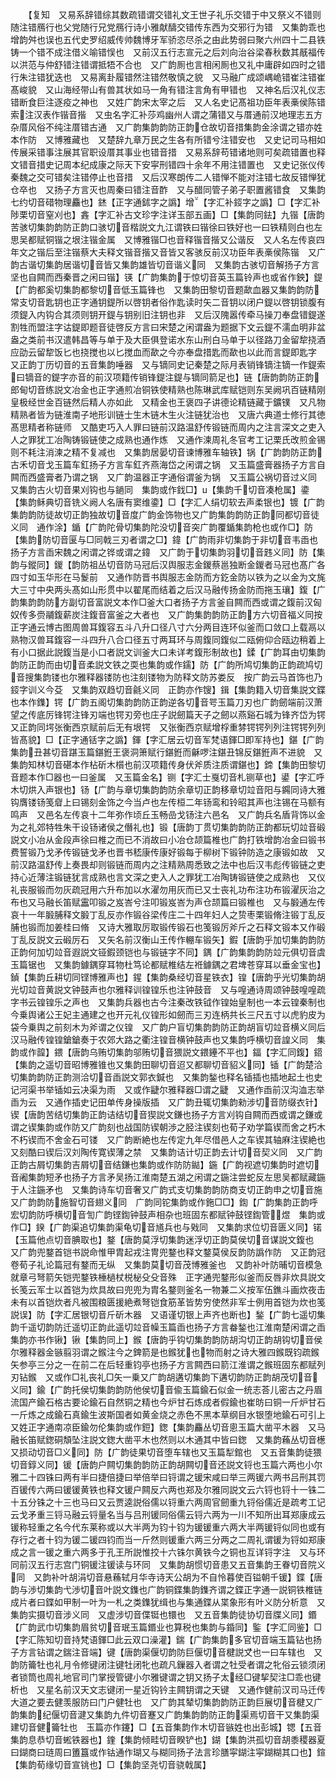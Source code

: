 <!-- { "loadSidebar": true } -->
　　【复知　又易系辞错综其数疏错谓交错礼文王世子礼乐交错于中又祭义不错则随注错鴈行也父党随行兄党鴈行诗小雅献醻交错传东西为交邪行为错　又集韵乖也增韵舛也误也五代史罗绍威传帅魏博牙军骄恣尽杀之由此势弱曰聚六州四十二县铁铸一个错不成注借义喻错悮也　又前汉五行志宣元之后刘向治谷梁春秋数其旤福传以洪范与仲舒错注错谓抵牾不合也　又广韵厠也言相闲厠也又礼中庸辟如四时之错行朱注错犹迭也　又易离卦履错然注错然敬慎之貌　又马融广成颂嵎峗错崔注错崔髙峻貌　又山海经带山有兽其状如马一角有错注言角有甲错也　又神名后汉礼仪志错断食巨注逐疫之神也　又姓广韵宋太宰之后　又人名史记髙祖功臣年表槀侯陈错索注汉表作锴音揩　又虫名字汇补莎鸡幽州人谓之蒲错又与厝通前汉地理志五方杂厝风俗不纯注厝错古通　又广韵集韵韵防正韵仓故切音措集韵金涂谓之错亦姓本作防　又博雅藏也　又楚辞九章万民之生各有所错兮注错安也　又史记司马相如传展采错事注展其官职设厝其事业也错音措　又易系辞苟错诸地则可矣疏错置也释文错音措史记周本纪成康之际天下安寜刑错四十余年不用注错置也　又史记张仪传秦魏之交可错矣注错停止也音措　又后汉寒朗传二人错惮不能对注错七故反错惮犹仓卒也　又扬子方言灭也周秦曰错注音酢　又与醋同管子弟子职置酱错食　又集韵七约切音碏物理麤也】錰【正字通鉥字之譌】增【字汇补鋄字之譌】□【字汇补陟栗切音窒刈也】錱【字汇补古文珍字注详玉部五画】□【集韵同鉣】九锴【唐韵苦骇切集韵韵防正韵口骇切音楷説文九江谓铁曰锴徐曰铁好也一曰铁精则白也左思吴都赋铜锴之垠注锴金属　又博雅锴□也音释锴音揩又公谐反　又人名左传哀四年文之锴后至注锴蔡大夫释文锴音揩又音皆又客骇反前汉功臣年表槀侯陈锴　又广韵古谐切集韵居谐切音皆又集韵雄皆切音谐义同　又集韵古骇切音解扬子方言坚也自闗而西秦晋之闲曰锴】锳【广韵集韵于惊切音英玉篇铃声也或省作鉠】鍉【广韵都奚切集韵都黎切音低玉篇锋也　又集韵田黎切音题歃血器又集韵韵防常支切音匙钥也正字通钥鍉所以啓钥者俗作匙读时矢二音钥以闭户鍉以啓钥锁腹有须鍉入内钩合其须则钥开鍉与钥别旧注钥也非　又后汉隗嚣传牵马操刀奉盘错鍉遂割牲而盟注字诂鍉即题音徒啓反方言曰宋楚之闲谓盎为题据下文云鍉不濡血明非盆盎之类前书汉遣韩昌等与单于及大臣俱登诺水东山刑白马单于以径路刀金留犂挠酒应劭云留犂饭匕也挠搅也以匕搅血而歃之今亦奉盘措匙而歃也以此而言鍉即匙字　又正韵丁历切音的五音集韵唾器　又与镝同史记秦楚之际月表销锋镝注镝一作鍉索曰镝音的鍉字亦音的前汉项籍传销锋鍉注鍉与镝同箭足也】链【唐韵韵防正韵郎甸切音练説文冶金也正字通煎冶铜铁使精熟也陈琳武库赋铠则东吴阙巩百链精刚皇极经世金百链然后精人亦如此　又精金也王褒四子讲德论精链藏于鑛镤　又凡物精熟者皆为链淮南子地形训链士生木链木生火注链犹治也　又唐六典道士修行其徳髙思精者称链师　又酷吏巧入人罪曰链前汉路温舒传锻链而周内之注言深文之吏入人之罪犹工冶陶铸锻链使之成熟也通作炼　又通作湅周礼冬官考工记栗氏改煎金锡则不耗注消湅之精不复减也　又集韵居晏切音谏博雅车轴铁】锅【广韵韵防正韵古禾切音戈玉篇车釭扬子方言车釭齐燕海岱之闲谓之锅　又玉篇盛膏器扬子方言自闗而西盛膏者乃谓之锅　又广韵温器正字通俗谓釜为锅　又玉篇公祸切音过义同　又集韵古火切音果刈钩也与鐹同　集韵或作鈛□】【集韵千切音凑枪属】鍌【集韵稣典切音铣义阙人名唐有窦维鍌】□【字汇人绢切软去声柔银也】镀【广韵集韵韵防徒故切正韵独故切音度广韵金饰物也又广韵集韵韵防正韵同都切音徒义同　通作涂】鍎【广韵陀骨切集韵陀没切音突广韵覆鍎集韵枪也或作□】防【集韵防切音匽与□同戟三刃者谓之□】鍏【广韵雨非切集韵于非切音韦臿也扬子方言臿宋魏之闲谓之铧或谓之鍏　又广韵于切集韵羽切音韪义同】防【集韵与鏦同】鍐【韵防祖丛切音防马冠后汉舆服志金鍐蔡邕独断金鍐者马冠也髙广各四寸如玉华形在马鬉前　又通作防晋书舆服志金防而方釳金防以铁为之以金为文旄大三寸中央两头髙如山形贯中以翟尾而结着之后汉马融传扬金防而拖玉瓖】鍑【广韵集韵韵防方副切音富説文本作□釜大口者扬子方言釜自闗而西或谓之鍑前汉匈奴传多赍鬴鍑薪炭注鍑音富釜之大者也　又广韵集韵韵防正韵方六切音福义同按正字通云博古图周兽耳鍑容五斗八升口径八寸六分两目连环似釜而口敛口上载鬲以熟物汉兽耳鍑容一斗四升八合口径五寸两耳环与周鍑同鍑似二瓯俯仰合瓯边稍着上有小口据此説鍑当是小口者説文训釜大口未详考鍑形制故也】鍒【广韵耳由切集韵韵防正韵而由切音柔説文铁之耎也集韵或作鑐】防【广韵所鸠切集韵正韵疏鸠切音搜集韵镂也尔雅释器镂防也注刻镂物为防释文防苏娄反　按广韵云马首饰也乃鋄字训义今芟　又集韵双趋切音毹义同　正韵亦作锼】鍓【集韵籍入切音集説文鍱也本作鏶】锷【广韵五阁切集韵韵防正韵逆各切音咢玉篇刀刃也广韵劒端前汉萧望之传底厉锋锷注锋刃端也锷刃旁也庄子説劒篇天子之劒以燕谿石城为锋齐岱为锷　又正韵同堮张衡西京赋前后无有垠锷　又张衡西京赋增桴重棼锷锷列列注锷锷列列皆髙貌】□【正字通铦字之譌】鍕【字汇居云切音军梵语鍕□即军持也】鍖【广韵集韵丑甚切音踸玉篇鍖銋王褒洞箫赋行鍖銋而龢啰注鍖丑锦反鍖銋声不进貌　又集韵知林切音碪本作枮斫木櫍也前汉项籍传身伏斧质注质谓鍖也】鍗【集韵田黎切音题本作□器也一曰釜属　又玉篇金名】铡【字汇士戛切音札铡草也】鍙【字汇呼木切烘入声银也】钖【广韵与章切集韵韵防余章切正韵移章切竝音阳与鐊同诗大雅钩膺镂钖笺睂上曰锡刻金饰之今当卢也左传桓二年钖鸾和铃昭其声也注锡在马额有鸣声　又邑名左传哀十二年弥作顷丘玉畅嵒戈钖注六邑名　又广韵兵名盾背饰以金为之礼郊特牲朱干设钖诸侯之僭礼也】锻【唐韵丁贯切集韵韵防正韵都玩切竝音碫説文小冶从金段声徐曰椎之而已不消故曰小冶仓颉篇椎也广韵打铁增韵冶金曰锻书费誓锻乃戈矛传锻链戈矛也晋书嵇康传康好锻每于柳树下锻钟防造之康锻如故　又前汉路温舒传上奏畏却则锻链而周内之注精熟周悉致之法中也后汉韦彪传锻链之吏持心近薄注锻链犹言成熟也言文深之吏入人之罪犹工冶陶铸锻链使之成熟也　又仪礼丧服锻而勿灰疏冠用六升布加以水濯勿用灰而已又士丧礼功布注功布锻濯灰治之布也又马融长笛赋靁叩锻之岌峇兮注叩锻岌峇为声仓颉篇曰锻椎也　又与腶通左传哀十一年腶脯释文腶丁乱反亦作锻谷梁传庄二十四年妇人之贽枣栗锻脩注锻丁乱反脯也锻而加姜桂曰脩　又诗大雅取厉取锻传锻石也笺锻厉斧斤之石释文锻本又作碫丁乱反説文云碫厉石　又矢名前汉衡山王传作輣车锻矢】鍜【唐韵乎加切集韵韵防正韵何加切竝音遐説文铔鍜颈铠也与锻链字不同】鍝【广韵集韵韵防竝元俱切音虞玉篇锯也　又集韵鐻鍝穿耳物杜笃论都赋椎结左袵鐻鍝之君埤苍穿耳以垂金宝也】鍞【集韵丘耕切同铿博雅声也】鍟【集韵桑经切音星铁衣】锽【唐韵乎光切集韵胡光切竝音黄説文钟鼓声也尔雅释训锽锽乐也注钟鼓音　又与喤通诗周颂钟鼓喤喤疏字书云锽锽乐之声也　又集韵兵器也古今注秦改铁钺作锽始皇制也一本云锽秦制也今乗舆诸公王妃主通建之也开元礼仪锽形如劒而三刃连柄共长三尺五寸以虎豹皮为袋今乗舆之前刻木为斧谓之仪锽　又广韵户盲切集韵韵防正韵胡盲切竝音横义同后汉马融传锽锽鎗鎗奏于农郊大路之衢注锽音横钟鼓声也又集韵呼横切音諻义同　集韵或作韹】鍡【唐韵乌贿切集韵邬贿切音猥説文鍡鑸不平也】鍢【字汇同鍑】鍣【集韵之遥切音昭博雅锥也又集韵田聊切音迢又都聊切音貂义同】锸【广韵楚洽切集韵韵防正韵测洽切音臿説文郭衣鍼也　又集韵鍫也释名锸插也插地起土也史记河渠书举锸如云决渠为雨　又或作疀尔雅释器□谓之疀　又通作臿前汉沟洫志举臿为云　又通作插史记田单传身操版插　又广韵丑辄切集韵勑涉切音防缀衣针】锲【唐韵苦结切集韵正韵诘结切音猰説文鎌也扬子方言刈钩自闗而西或谓之鎌或谓之锲集韵或作防又广韵刻也战国防锲朝渉之胫注锲刻也荀子劝学篇锲而舍之朽木不朽锲而不舍金石可镂　又广韵断絶也左传定九年尽借邑人之车锲其轴麻注锲絶也　又刻酷曰锲后汉刘陶传寛锲薄之禁　又集韵诘计切正韵去计切音契义同　又广韵正韵古屑切集韵吉屑切音结鎌也集韵或作防防鐑】鍦【广韵视遮切集韵时遮切音阇集韵短矛也扬子方言矛吴扬江淮南楚五湖之闲谓之鍦注尝蛇反左思吴都赋藏鍦于人注鍦矛也　又集韵诗车切音奢又广韵式支切集韵韵防商支切正韵申之切音施又广韵韵防施智切音翅义同　广韵同铊集韵或作鉇□□】鍧【广韵集韵正韵呼宏切韵防呼横切音訇广韵铿鍧钟鼓声相杂也班固东都赋钟鼓铿鍧管煜　集韵或作□】鍨【广韵渠追切集韵渠龟切音馗兵也与戣同　又集韵求位切音匮义同】锘【玉篇他点切音腆取也】鍪【唐韵莫浮切集韵迷浮切正韵莫侯切音谋説文鍑也　又广韵兜鍪首铠书説命惟甲胄起戎注冑兜鍪也释文鍪莫侯反韵防譌作防　又正韵冠卷荀子礼论篇冠有鍪而无纵　又集韵莫切音茂博雅釜也　又韵补叶防晡切音模急就章弓弩箭矢铠兜鍪铁棰檛杖棁柲殳殳音殊　正字通兜鍪形似釜而反唇非炊具説文长笺云军士以首铠为炊具故曰兜兜为胄名鍪则釜名一物兼二义按军伍鐎斗画炊夜击未有以首铠炊者凡被围粮匮援絶煮弩铠食筋革皆势穷使然非军士例用首铠为炊也笺説误】防【字汇居银切音斤斫木器　又语谨切银上声齐也断也】鍫【广韵七遥切集韵千遥切韵防迁遥切正韵此遥切竝音幧玉篇臿也扬子方言畚鍫也江淮南楚闲谓之臿集韵亦书作锹】锹【集韵同上】鍭【唐韵乎钩切集韵韵防胡沟切正韵胡钩切音侯尔雅释器金镞翦羽谓之鍭注今之錍箭是也鍭犹也物而射之诗大雅四鍭既钧疏鍭矢参亭三分之一在前二在后轻重钧亭也扬子方言闗西曰箭江淮谓之鍭班固东都赋列刃钻鍭　又或作□礼丧礼□矢一乗又广韵胡遘切集韵下遘切韵防正韵胡茂切音义同】鍮【广韵托侯切集韵韵防他侯切音偸玉篇鍮石似金一统志荅儿密古之丹眉流国产鍮石格古要论鍮石自然铜之精也今炉甘石炼成者假鍮也崔昉曰铜一斤炉甘石一斤炼之成鍮石真鍮生波斯国者如黄金烧之赤色不黑本草纲目水银堕地鍮石可引上　又姓正字通南凉臣鍮勿伦集韵或作鋀】鍯【集韵麤丛切音悤玉篇大凿平木器　又马融长笛赋鍯硐頽坠注説文鍯大凿平木也然则以木通其中皆曰鍯　又集韵蘓丛切音檧又损动切音□义同】防【广韵徒果切音堕车辖也又玉篇犁錧也　又五音集韵徒猥切音錞义同】锾【唐韵户闗切集韵韵防正韵胡闗切音还説文锊也玉篇六两也小尔雅二十四铢曰两有半曰捷倍捷曰举倍举曰锊谓之锾宋咸曰举三两锾六两书吕刑其罚百锾传六两曰锾锾黄铁也释文锾户闗反六两也郑及尔雅同説文云六锊也锊十一铢二十五分铢之十三也马曰又云贾逵説俗儒以锊重六两周官劒重九锊俗儒近是疏考工记云戈矛重三锊马融云锊量名当与吕刑锾同俗儒云锊六两为一川不知所出耳郑康成云锾称轻重之名今代东莱称或以大半两为钧十钧为锾锾重六两大半两锾锊似同也或有存行之者十钧为锾二锾四钧而当一斤然则锾重六两三分两之二周礼谓锾为锊如郑康成之言一锾之重六两多于孔王所説惟挍十六铢尔黄铁今之铜也互详锊字注　又与环同前汉五行志宫门铜锾注锾读与环同　又集韵胡惯切音患又五音集韵王眷切音院义同　又韵补叶胡涓切音悬蘓轼月华寺诗天公胡为不自怜暮使百镒朝千锾】鍱【唐韵与渉切集韵弋渉切音叶説文鏶也广韵铜鍱集韵鏶齐谓之鍱正字通一説铜铁椎链成片者曰鍱如甲制一叶为一札之类鏶犹缉也与集通鍱从枼象形有叶义防分析意　又集韵实摄切音涉义同　又虚涉切音偞铤也镮也　又五音集韵徒协切音牒义同】鍲【广韵武巾切集韵眉贫切音珉玉篇鍲业也算税也集韵与錉同】鍳【字汇同鉴】□【字汇陈知切音持梵语鍕□此云双口澡灌】鍴【广韵集韵多官切音端玉篇钻也扬子方言钻谓之鍴注音端】键【唐韵渠偃切韵防巨偃切音楗説文也一曰车辖也　又韵防籥牡也礼月令修键闭注键牡闭牝也疏凡鏁器入者谓之牡受者谓之牝俗云锁须闭者锁筒也周礼地官司门掌授管键小尔雅键谓之钥又扬子太经□键挈契注□乖也键析也　又星名前汉天文志键闭一星近钩钤主闗钥谓之天键　又通作健前汉司马迁传大道之要去健羡服防曰门户健牡也　又广韵其辇切集韵韵防正韵巨展切音楗又广韵集韵纪偃切音湕又集韵九件切音蹇又广韵集韵韵防正韵渠焉切音干又集韵渠建切音健籥牡也　玉篇亦作鑳】□【五音集韵作木切音镞姓也出彭城】锶【五音集韵息恭切音蜙铁器也】鍷【集韵倾畦切音睽铲也】鍸【集韵洪孤切音胡黍稷器夏曰鍸商曰琏周曰簠簋或作钴通作瑚又与糊同扬子法言珍膳寜鍸注寜鍸糊其口也】鍹【集韵荀缘切音宣铫也】□【集韵坚尧切音骁戟属】
